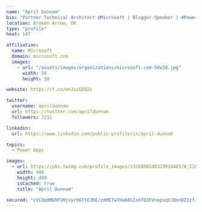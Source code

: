 ```yaml
---
name: "April Dunnam"
bio: "Partner Technical Architect @Microsoft | Blogger-Speaker | #PowerApps, #PowerAutomate, #Office365, #SharePoint | #WIT | #Karaoke Queen"
location: Broken Arrow, OK
type: "profile"
heat: 147

affiliation:
  name: Microsoft
  domain: microsoft.com
  images:
    - url: "/assets/images/organizations/microsoft.com-50x50.jpg"
      width: 50
      height: 50

website: https://t.co/enJuiGEQZc

twitter:
  username: aprildunnam
  url: https://twitter.com/aprildunnam
  followers: 7211

linkedin:
  url: https://www.linkedin.com/public-profile/in/april-dunnam

topics:
  - Power Apps

images:
  - url: https://pbs.twimg.com/profile_images/1326986540329918465/W_IJ6Ih2_400x400.jpg
    width: 400
    height: 400
    isCached: true
    title: "April Dunnam"

secured: "cVCOp0MDhP2Hjsyrb6TtE2KE/zmME7w7HaA8G1smTQ3FVnopsqVJQon8Z2zfz3AJRMYVoAmvyreGQyLSJ93HeDhjE9+N1iDDgzBuQbCACvak356YQE3HApjxqcqUpbfXU2GHaS0S1keQs9Zh+2mzWheuKXMPiKOXUHgg/iYXXplS1Io4l0FTpiCCVB/G+gBix6uJ1gLyYjk70dWgTV7ImtxLuK+ZssBLuJThflflIvaWOIMkDtaHaMd4Zl/Mylgud2Pt07sJnPTbQyWTiicnJxYB9U2EgIcdlEFk9wVEOLo/R9mgmkzdsar0C6za2yDPB3KIFJWST09uwHSHCrDXdrJkRn5IoM0Ndvv4aFvD+MdSkWIrRF2MFtNMQQae2mQti1UjEjBDs66fvPM14+zlXffKDE9yWBWBdRvcKfiY3ek=;4Gf1pcd1riF8yIwufXLhPQ=="
---
```


